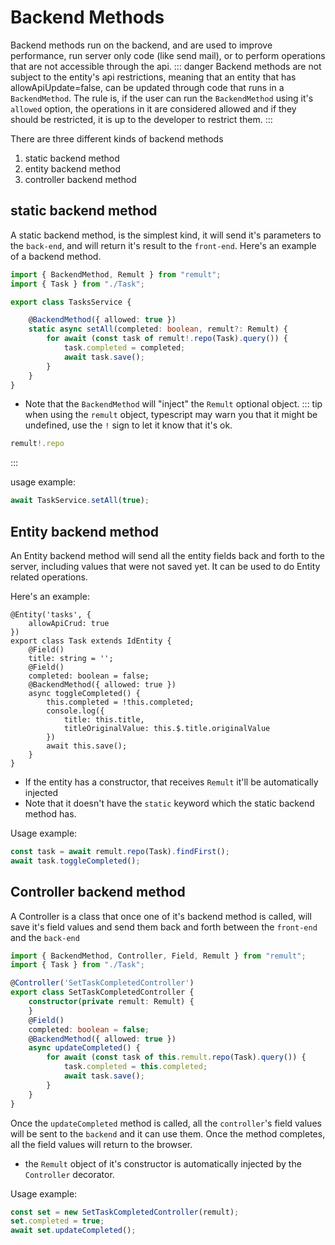 # Backend Methods

Backend methods run on the backend, and are used to improve performance, run server only code (like send mail), or to perform operations that are not accessible through the api.
::: danger
Backend methods are not subject to the entity's api restrictions, meaning that an entity that has allowApiUpdate=false, can be updated through code that runs in a `BackendMethod`.
The rule is, if the user can run the `BackendMethod` using it's `allowed` option, the operations in it are considered allowed and if they should be restricted, it is up to the developer to restrict them.
:::


There are three different kinds of backend methods
1. static backend method
2. entity backend method
3. controller backend method

## static backend method
A static backend method, is the simplest kind, it will send it's parameters to the `back-end`, and will return it's result to the `front-end`.
Here's an example of a backend method.
```ts
import { BackendMethod, Remult } from "remult";
import { Task } from "./Task";

export class TasksService {

    @BackendMethod({ allowed: true })
    static async setAll(completed: boolean, remult?: Remult) {
        for await (const task of remult!.repo(Task).query()) {
            task.completed = completed;
            await task.save();
        }
    }
}
```

* Note that the `BackendMethod` will "inject" the `Remult` optional object.
::: tip
when using the `remult` object, typescript may warn you that it might be undefined, use the `!` sign to let it know that it's ok.
```ts
remult!.repo
```
:::

usage example:
```ts
await TaskService.setAll(true);
```

## Entity backend method
An Entity backend method will send all the entity fields back and forth to the server, including values that were not saved yet.
It can be used to do Entity related operations.

Here's an example:
```ts{9-17}
@Entity('tasks', {
    allowApiCrud: true
})
export class Task extends IdEntity {
    @Field()
    title: string = '';
    @Field()
    completed: boolean = false;
    @BackendMethod({ allowed: true })
    async toggleCompleted() {
        this.completed = !this.completed;
        console.log({
            title: this.title,
            titleOriginalValue: this.$.title.originalValue
        })
        await this.save();
    }
}
```

* If the entity has a constructor, that receives `Remult` it'll be automatically injected
* Note that it doesn't have the `static` keyword which the static backend method has.

Usage example:
```ts
const task = await remult.repo(Task).findFirst();
await task.toggleCompleted();
```


## Controller backend method
A Controller is a class that once one of it's backend method is called, will save it's field values and send them back and forth between the `front-end` and the `back-end`

```ts
import { BackendMethod, Controller, Field, Remult } from "remult";
import { Task } from "./Task";

@Controller('SetTaskCompletedController')
export class SetTaskCompletedController {
    constructor(private remult: Remult) {
    }
    @Field()
    completed: boolean = false;
    @BackendMethod({ allowed: true })
    async updateCompleted() {
        for await (const task of this.remult.repo(Task).query()) {
            task.completed = this.completed;
            await task.save();
        }
    }
}
```
Once the `updateCompleted` method is called, all the `controller`'s field values will be sent to the `backend` and it can use them. Once the method completes, all the field values will return to the browser. 

* the `Remult` object of it's constructor is automatically injected by the `Controller` decorator.

Usage example:
```ts
const set = new SetTaskCompletedController(remult);
set.completed = true;
await set.updateCompleted();
```